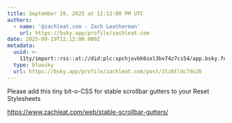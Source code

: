 ```yaml
---
title: September 19, 2025 at 12:12:00 PM UTC
authors:
  - name: '@zachleat.com - Zach Leatherman'
    url: https://bsky.app/profile/zachleat.com
date: 2025-09-19T12:12:00.000Z
metadata:
  uuid: >-
    11ty/import::rss::at://did:plc:xpchjovbk6sxl3bv74z7cs54/app.bsky.feed.post/3lz6tldc7ds2b
  type: bluesky
  url: https://bsky.app/profile/zachleat.com/post/3lz6tldc7ds2b
---
```

Please add this tiny bit-o-CSS for stable scrollbar gutters to your Reset Stylesheets

https://www.zachleat.com/web/stable-scrollbar-gutters/
